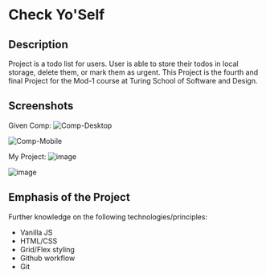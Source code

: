 # Check Yo'Self

## Description

Project is a todo list for users. User is able to store their todos in local storage, delete them, or mark them as urgent.
This Project is the fourth and final Project for the Mod-1 course at Turing School of Software and Design.


## Screenshots
Given Comp:
 ![Comp-Desktop](https://user-images.githubusercontent.com/19739235/58907871-5dffb400-86cc-11e9-8231-e9d919f6cb98.jpg)

![Comp-Mobile](https://user-images.githubusercontent.com/19739235/58915570-898b9a00-86de-11e9-9fd1-6324c2f030a2.jpg)

My Project:
 ![image](https://user-images.githubusercontent.com/24511130/58931229-23256c80-871c-11e9-8cfd-b1f8f80ebc19.png)

![image](https://user-images.githubusercontent.com/24511130/58931166-dcd00d80-871b-11e9-8241-3978ae1ae6a4.png)





## Emphasis of the Project

Further knowledge on the following technologies/principles:

- Vanilla JS
- HTML/CSS
- Grid/Flex styling
- Github workflow
- Git
